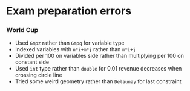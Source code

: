# Exam preparation errors

### World Cup

- Used `Gmpz` rather than `Gmpq` for variable type
- Indexed variables with `n*i+m*j` rather than `m*i+j`
- Divided per 100 on variables side rather than multiplying per 100 on constant side
- Used `int` type rather than `double` for 0.01 revenue decreases when crossing circle line
- Tried some weird geometry rather than `Delaunay` for last constraint
